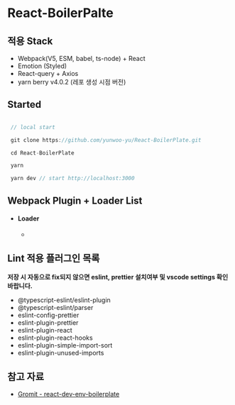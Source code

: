 # React-BoilerPalte

## 적용 Stack

- Webpack(V5, ESM, babel, ts-node) + React
- Emotion (Styled)
- React-query + Axios
- yarn berry v4.0.2 (레포 생성 시점 버전)

## Started

```js

 // local start

 git clone https://github.com/yunwoo-yu/React-BoilerPlate.git

 cd React-BoilerPlate

 yarn

 yarn dev // start http://localhost:3000

```


## Webpack Plugin + Loader List

- #### Loader
  - 


## Lint 적용 플러그인 목록

**저장 시 자동으로 fix되지 않으면 eslint, prettier 설치여부 및 vscode settings 확인 바랍니다.**

- @typescript-eslint/eslint-plugin
- @typescript-eslint/parser
- eslint-config-prettier
- eslint-plugin-prettier
- eslint-plugin-react
- eslint-plugin-react-hooks
- eslint-plugin-simple-import-sort
- eslint-plugin-unused-imports

## 참고 자료
- [Gromit - react-dev-env-boilerplate](https://github.com/ssi02014/react-dev-env-boilerplate)
